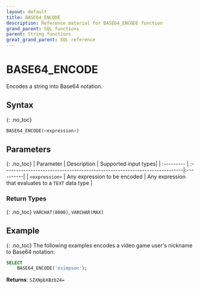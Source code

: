 ```yaml
---
layout: default
title: BASE64_ENCODE
description: Reference material for BASE64_ENCODE function
grand_parent: SQL functions
parent: String functions
great_grand_parent: SQL reference
---
```


# BASE64\_ENCODE

Encodes a string into Base64 notation.

## Syntax
{: .no_toc}

```sql
BASE64_ENCODE(<expression>)
```
## Parameters
{: .no_toc}
| Parameter | Description                                                                 | Supported input types| 
| :--------- | :--------------------------------------------------------------------------|:----------|
| `<expression>`  | Any expression to be encoded | Any expression that evaluates to a `TEXT` data type |

### Return Types
{: .no_toc}
`VARCHAT(8000)`, `VARCHAR(MAX)`

## Example
{: .no_toc}
The following examples encodes a video game user's nickname to Base64 notation: 

```sql
SELECT
	BASE64_ENCODE('esimpson');
```

**Returns**: `SZXNpbXBzb24=`
